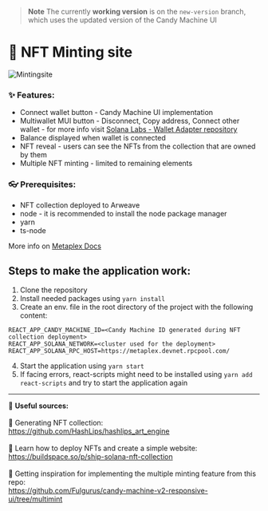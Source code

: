 > **Note**
> The currently **working version** is on the ```new-version``` branch, which uses the updated version of the Candy Machine UI

# :tada: NFT Minting site
![Mintingsite](https://i.imgur.com/Cnk7WCQ.png)

### :sparkles: Features:
- Connect wallet button - Candy Machine UI implementation
- Multiwallet MUI button - Disconnect, Copy address, Connect other wallet - for more info visit [Solana Labs - Wallet Adapter repository](https://github.com/solana-labs/wallet-adapter)
- Balance displayed when wallet is connected
- NFT reveal - users can see the NFTs from the collection that are owned by them
- Multiple NFT minting - limited to remaining elements


### :eyeglasses: Prerequisites:
- NFT collection deployed to Arweave
- node - it is recommended to install the node package manager
- yarn
- ts-node

More info on [Metaplex Docs](https://docs.metaplex.com/candy-machine-v2/getting-started)

## Steps to make the application work:
1. Clone the repository
2. Install needed packages using ```yarn install```
3. Create an env. file in the root directory of the project with the following content:
```
REACT_APP_CANDY_MACHINE_ID=<Candy Machine ID generated during NFT collection deployment>
REACT_APP_SOLANA_NETWORK=<cluster used for the deployment>
REACT_APP_SOLANA_RPC_HOST=https://metaplex.devnet.rpcpool.com/
```
4. Start the application using ```yarn start```
5. If facing errors, react-scripts might need to be installed using ```yarn add react-scripts``` and try to start the application again
---
:open_book: **Useful sources:** </br> </br>
:link: Generating NFT collection:</br> https://github.com/HashLips/hashlips_art_engine </br></br>
:link: Learn how to deploy NFTs and create a simple website:</br> https://buildspace.so/p/ship-solana-nft-collection </br></br>
:link: Getting inspiration for implementing the multiple minting feature from this repo:</br> https://github.com/Fulgurus/candy-machine-v2-responsive-ui/tree/multimint
